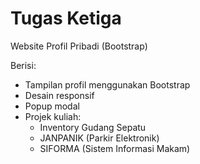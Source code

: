 # Tugas Ketiga

Website Profil Pribadi (Bootstrap)

Berisi:
- Tampilan profil menggunakan Bootstrap
- Desain responsif
- Popup modal
- Projek kuliah:
  - Inventory Gudang Sepatu
  - JANPANIK (Parkir Elektronik)
  - SIFORMA (Sistem Informasi Makam)



